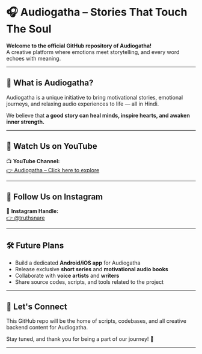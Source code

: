 # 🎧 Audiogatha – Stories That Touch The Soul

**Welcome to the official GitHub repository of Audiogatha!**  
A creative platform where emotions meet storytelling, and every word echoes with meaning.

---

## 📌 What is Audiogatha?

Audiogatha is a unique initiative to bring motivational stories, emotional journeys, and relaxing audio experiences to life — all in Hindi.

We believe that **a good story can heal minds, inspire hearts, and awaken inner strength.**

---

## 🎥 Watch Us on YouTube

📺 **YouTube Channel:**  
[👉 Audiogatha – Click here to explore](https://youtube.com/@audiogatha09?si=4FHG5iIEn967VeBk)

---

## 📱 Follow Us on Instagram

📸 **Instagram Handle:**  
[👉 @truthsnare](https://www.instagram.com/truthsnare?igsh=cndwZHd4MHl3N2R2)

---

## 🛠️ Future Plans

- Build a dedicated **Android/iOS app** for Audiogatha  
- Release exclusive **short series** and **motivational audio books**  
- Collaborate with **voice artists** and **writers**  
- Share source codes, scripts, and tools related to the project

---

## 🤝 Let's Connect

This GitHub repo will be the home of scripts, codebases, and all creative backend content for Audiogatha.

Stay tuned, and thank you for being a part of our journey! 🌟

---
